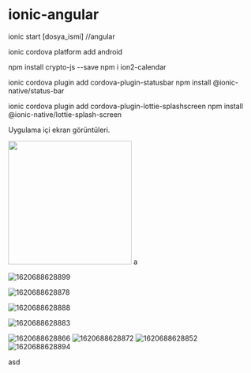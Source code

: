 
# ionic-angular


ionic start [dosya_ismi]
//angular

ionic cordova platform add android

npm install crypto-js --save
npm i ion2-calendar


ionic cordova plugin add cordova-plugin-statusbar
npm install @ionic-native/status-bar


ionic cordova plugin add cordova-plugin-lottie-splashscreen
npm install @ionic-native/lottie-splash-screen



Uygulama içi ekran görüntüleri.



<img src="https://user-images.githubusercontent.com/83976212/117735910-24604d80-b1ff-11eb-80f3-a9b8d2a16b7c.jpg"  width="250" />
a


![1620688628899](https://user-images.githubusercontent.com/83976212/117735917-27f3d480-b1ff-11eb-9781-f1c193ceeeae.jpg)

![1620688628878](https://user-images.githubusercontent.com/83976212/117735923-2b875b80-b1ff-11eb-9db1-b152e38f3c49.jpg )


![1620688628888](https://user-images.githubusercontent.com/83976212/117735932-30e4a600-b1ff-11eb-81fa-8f13f99ddacb.jpg )


![1620688628883](https://user-images.githubusercontent.com/83976212/117735937-3215d300-b1ff-11eb-9c77-e1d692c782f5.jpg )

![1620688628866](https://user-images.githubusercontent.com/83976212/117735954-3c37d180-b1ff-11eb-8ef2-e4b02c84e674.jpg )
![1620688628872](https://user-images.githubusercontent.com/83976212/117735959-3d68fe80-b1ff-11eb-9b4b-a70dc63ca7b7.jpg )
![1620688628852](https://user-images.githubusercontent.com/83976212/117735965-3f32c200-b1ff-11eb-85d9-b63fb0d6d78b.jpg )
![1620688628894](https://user-images.githubusercontent.com/83976212/117735971-3fcb5880-b1ff-11eb-8888-4ca733bdb367.jpg )

asd
